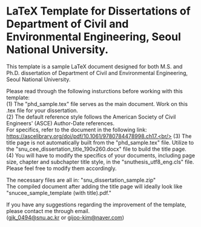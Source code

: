 # LaTeX Template for Dissertations of Department of Civil and Environmental Engineering, Seoul National University.

This template is a sample LaTeX document designed for both M.S. and Ph.D. dissertation of Department of Civil and Environmental Engineering, Seoul National University.

Please read through the following insturctions before working with this template:\
(1) The "phd_sample.tex" file serves as the main document. Work on this .tex file for your dissertation.\
(2) The default reference style follows the American Society of Civil Engineers' (ASCE) Author-Date references.\
For specifics, refer to the document in the following link: https://ascelibrary.org/doi/pdf/10.1061/9780784478998.ch17.<br/>
(3) The title page is not automatically built from the "phd_sample.tex" file. Utilize to the "snu_cee_dissertation_title_190x260.docx" file to build the title page.\
(4) You will have to modify the specifics of your documents, including page size, chapter and subchapter title style,  in the "snuthesis_utf8_eng.cls" file.
Please feel free to modify them accordingly.

The necessary files are all in: "snu_dissertation_sample.zip"\
The compiled document after adding the title page will ideally look like "snucee_sample_template (with title).pdf."

If you have any suggestions regarding the improvement of the template, please contact me through email.\
(gjk_0494@snu.ac.kr or gijoo-kim@naver.com)
